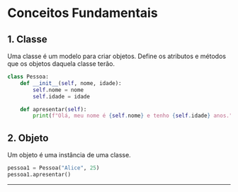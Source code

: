 # Conceitos Fundamentais

## 1. Classe

Uma classe é um modelo para criar objetos. Define os atributos e métodos que os objetos daquela classe terão.

```python
class Pessoa:
    def __init__(self, nome, idade):
        self.nome = nome
        self.idade = idade

    def apresentar(self):
        print(f"Olá, meu nome é {self.nome} e tenho {self.idade} anos.")
```

## 2. Objeto

Um objeto é uma instância de uma classe.

```python
pessoa1 = Pessoa("Alice", 25)
pessoa1.apresentar()
```

---
